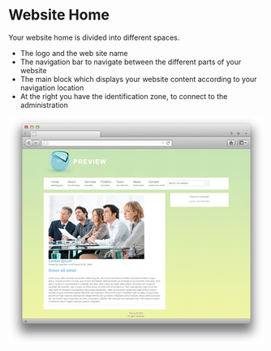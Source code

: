 # Website Home

Your website home is divided into different spaces.

* The logo and the web site name
* The navigation bar to navigate between the different parts of your website
* The main block which displays your website content according to your navigation location
* At the right you have the identification zone, to connect to the administration

![](../images/home-news.png)
